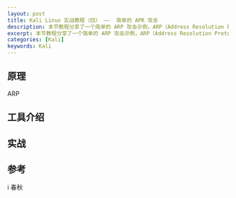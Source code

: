 ```yaml
---
layout: post
title: Kali Linux 实战教程（四） ——  简单的 APR 攻击
description: 本节教程分享了一个简单的 ARP 攻击示例，ARP（Address Resolution Protocol）是地址解析协议，是一种将IP地址转化成物理地址的协议。
excerpt: 本节教程分享了一个简单的 ARP 攻击示例，ARP（Address Resolution Protocol）是地址解析协议，是一种将IP地址转化成物理地址的协议。
categories: [Kali]
keywords: Kali
---
```


## 原理

ARP

## 工具介绍

## 实战


## 参考

i 春秋 